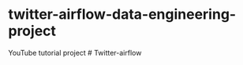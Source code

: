 # twitter-airflow-data-engineering-project
YouTube tutorial project
#   T w i t t e r - a i r f l o w  
 
